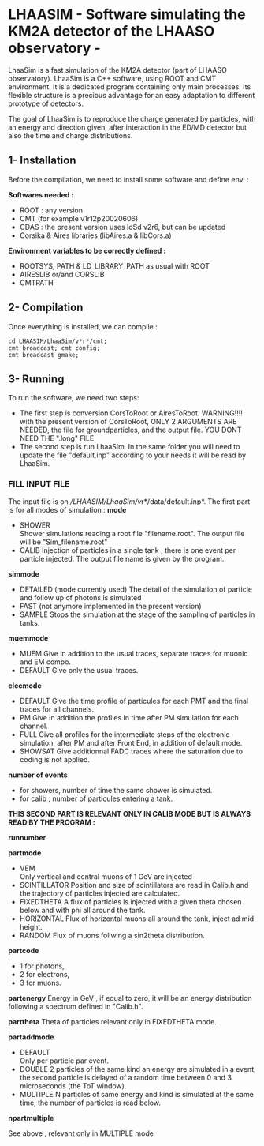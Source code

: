# LHAASIM  -  Software simulating the KM2A detector of the LHAASO observatory  -
LhaaSim is a fast simulation of the KM2A detector (part of LHAASO observatory). LhaaSim is a C++ software, using ROOT and CMT environment. It is a dedicated program containing only main processes. Its flexible structure is a precious advantage for an easy adaptation to different prototype of detectors.    

The goal of LhaaSim is to reproduce the charge generated by particles, with an energy and direction given, after interaction in the ED/MD detector but also the time and charge distributions.


## 1- Installation
Before the compilation, we need to install some software and define env. :

**Softwares needed :**
- ROOT : any version
- CMT (for example v1r12p20020606)
- CDAS : the present version uses IoSd v2r6, but can be updated
- Corsika & Aires libraries (libAires.a & libCors.a)

**Environment variables to be correctly defined :**
- ROOTSYS, PATH & LD_LIBRARY_PATH as usual with ROOT 
- AIRESLIB or/and CORSLIB
- CMTPATH


## 2- Compilation
Once everything is installed, we can compile :
```
cd LHAASIM/LhaaSim/v*r*/cmt;
cmt broadcast; cmt config;
cmt broadcast gmake;
```


## 3- Running
To run the software, we need two steps:

- The first step is conversion CorsToRoot or AiresToRoot.
WARNING!!!! with the present version of CorsToRoot, ONLY 2 ARGUMENTS ARE NEEDED, the file for groundparticles, and the output file. YOU DONT NEED THE ".long" FILE
- The second step is run LhaaSim. 
In the same folder you will need to update the file "default.inp" according to your needs it will be read by LhaaSim.


### FILL INPUT FILE
The input file is on */LHAASIM/LhaaSim/v*r*/data/default.inp*.
The first part is for all modes of simulation :
**mode** 
- SHOWER  
Shower simulations reading a root file  "filename.root".
The output file will be "Sim_filename.root"
- CALIB
Injection of particles in a single tank ,  there is one event per particle injected. The output file name is given by the program.

**simmode**
- DETAILED (mode currently used)
The detail of the simulation of particle and follow up of photons is simulated  
- FAST  (not anymore implemented in the present version)      
- SAMPLE 
Stops the simulation at the stage of the sampling of particles in tanks.


**muemmode**
- MUEM
Give in addition to the usual traces, separate traces for muonic and EM compo.
- DEFAULT
Give only the usual traces.

**elecmode**
- DEFAULT
 Give the time profile of particules for each PMT and the final traces for all channels.
- PM
Give in addition the profiles in time after PM simulation for each channel.
- FULL
Give all  profiles for the intermediate steps of the electronic simulation, after PM and after Front End, in addition of default mode.
- SHOWSAT
Give additionnal FADC traces where the saturation due to coding is not applied.

**number of events**
- for showers, number of time the same shower is simulated.
- for calib , number of particules entering a tank.


**THIS SECOND PART IS RELEVANT ONLY IN CALIB MODE BUT IS ALWAYS READ BY THE PROGRAM :**

**runnumber**

**partmode**	
- VEM		
Only vertical and central muons of 1 GeV are injected       
- SCINTILLATOR
Position and size  of scintillators are read in Calib.h and the trajectory of particles injected  are calculated.
- FIXEDTHETA
A flux of particles is injected with a given theta chosen below and with phi all around the tank.
- HORIZONTAL
Flux of horizontal muons all around the tank, inject ad mid height.
- RANDOM
Flux of muons follwing a sin2theta distribution.

**partcode**
- 1 for photons,
- 2 for electrons,
- 3 for muons.

**partenergy**
Energy in GeV , if equal to zero, it will be an energy distribution following a spectrum defined in "Calib.h".

**parttheta**
Theta of particles relevant only in FIXEDTHETA mode.

**partaddmode**
- DEFAULT  
Only per particle par event.       
- DOUBLE
2 particles of the same kind an energy are simulated in a event, the second particle is delayed of a random time between 0 and 3 microseconds (the ToT window).
- MULTIPLE
N particles of same energy and kind is simulated at the same time, the number of particles is read below.

**npartmultiple**

See above , relevant only in MULTIPLE mode
